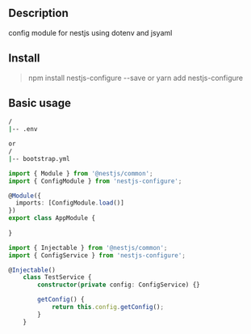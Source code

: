 ## Description

config module for nestjs using dotenv and jsyaml

## Install

> npm install nestjs-configure --save or yarn add nestjs-configure

## Basic usage

```bash
/
|-- .env

or 
/
|-- bootstrap.yml
```

```typescript
import { Module } from '@nestjs/common';
import { ConfigModule } from 'nestjs-configure';

@Module({
  imports: [ConfigModule.load()]
})
export class AppModule {
  
}
```

```typescript
import { Injectable } from '@nestjs/common';
import { ConfigService } from 'nestjs-configure';

@Injectable()
    class TestService {
        constructor(private config: ConfigService) {}

        getConfig() {
            return this.config.getConfig();
        }
    }
```
